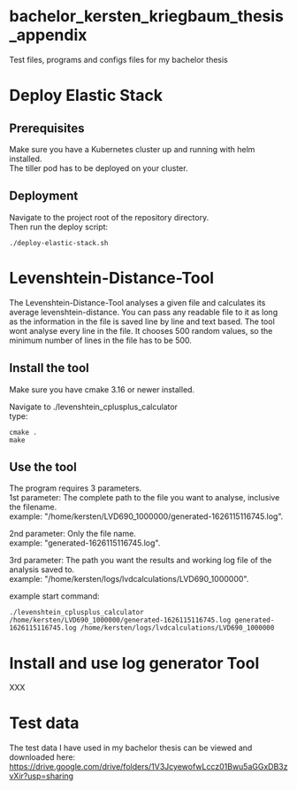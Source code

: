 # bachelor_kersten_kriegbaum_thesis_appendix
Test files, programs and configs files for my bachelor thesis

# Deploy Elastic Stack
## Prerequisites
Make sure you have a Kubernetes cluster up and running with helm installed.  
The tiller pod has to be deployed on your cluster.

## Deployment
Navigate to the project root of the repository directory.  
Then run the deploy script:  
```
./deploy-elastic-stack.sh
```

# Levenshtein-Distance-Tool
The Levenshtein-Distance-Tool analyses a given file and calculates its average levenshtein-distance. You can pass any readable file to it as long as the information in the file is saved line by line and text based. The tool wont analyse every line in the file. It chooses 500 random values, so the minimum number of lines in the file has to be 500.
## Install the tool
Make sure you have cmake 3.16 or newer installed.  


Navigate to ./levenshtein_cplusplus_calculator  
type:  
```
cmake .
make
```

## Use the tool
The program requires 3 parameters.  
1st parameter: The complete path to the file you want to analyse, inclusive the filename.  
example: "/home/kersten/LVD690_1000000/generated-1626115116745.log".  

2nd parameter: Only the file name.  
example: "generated-1626115116745.log".  

3rd parameter: The path you want the results and working log file of the analysis saved to.  
example: "/home/kersten/logs/lvdcalculations/LVD690_1000000".  

example start command:  
```
./levenshtein_cplusplus_calculator /home/kersten/LVD690_1000000/generated-1626115116745.log generated-1626115116745.log /home/kersten/logs/lvdcalculations/LVD690_1000000
```

# Install and use log generator Tool
XXX

# Test data
The test data I have used in my bachelor thesis can be viewed and downloaded here:  
<a href="https://drive.google.com/drive/folders/1V3JcyewofwLccz01Bwu5aGGxDB3zvXir?usp=sharing" target="_blank">https://drive.google.com/drive/folders/1V3JcyewofwLccz01Bwu5aGGxDB3zvXir?usp=sharing</a>
